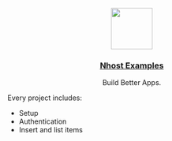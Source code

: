 <p align="center">
  <a href="https://nhost.io">
    <img src="https://console.nhost.io/static/media/nhost-logo.9a1055fe.svg" height="84">
    <h3 align="center">Nhost Examples</h3>
  </a>
  <p align="center">Build Better Apps.</p>
</p>

Every project includes:

- Setup
- Authentication
- Insert and list items
